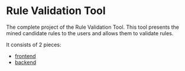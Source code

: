 # Rule Validation Tool

The complete project of the Rule Validation Tool. This tool presents the mined candidate rules to the users and allows them to validate rules.

It consists of 2 pieces:
- [frontend](./frontend/)
- [backend](./backend/)